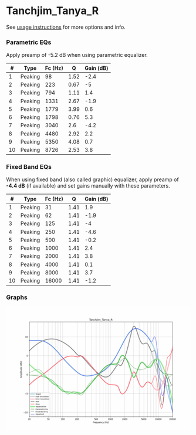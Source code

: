 # Tanchjim_Tanya_R
See [usage instructions](https://github.com/jaakkopasanen/AutoEq#usage) for more options and info.

### Parametric EQs
Apply preamp of -5.2 dB when using parametric equalizer.

|   # | Type    |   Fc (Hz) |    Q |   Gain (dB) |
|-----|---------|-----------|------|-------------|
|   1 | Peaking |        98 | 1.52 |        -2.4 |
|   2 | Peaking |       223 | 0.67 |        -5   |
|   3 | Peaking |       794 | 1.11 |         1.4 |
|   4 | Peaking |      1331 | 2.67 |        -1.9 |
|   5 | Peaking |      1779 | 3.99 |         0.6 |
|   6 | Peaking |      1798 | 0.76 |         5.3 |
|   7 | Peaking |      3040 | 2.6  |        -4.2 |
|   8 | Peaking |      4480 | 2.92 |         2.2 |
|   9 | Peaking |      5350 | 4.08 |         0.7 |
|  10 | Peaking |      8726 | 2.53 |         3.8 |

### Fixed Band EQs
When using fixed band (also called graphic) equalizer, apply preamp of **-4.4 dB** (if available) and set gains manually with these parameters.

|   # | Type    |   Fc (Hz) |    Q |   Gain (dB) |
|-----|---------|-----------|------|-------------|
|   1 | Peaking |        31 | 1.41 |         1.9 |
|   2 | Peaking |        62 | 1.41 |        -1.9 |
|   3 | Peaking |       125 | 1.41 |        -4   |
|   4 | Peaking |       250 | 1.41 |        -4.6 |
|   5 | Peaking |       500 | 1.41 |        -0.2 |
|   6 | Peaking |      1000 | 1.41 |         2.4 |
|   7 | Peaking |      2000 | 1.41 |         3.8 |
|   8 | Peaking |      4000 | 1.41 |         0.1 |
|   9 | Peaking |      8000 | 1.41 |         3.7 |
|  10 | Peaking |     16000 | 1.41 |        -1.2 |

### Graphs
![](./Tanchjim_Tanya_R.png)
